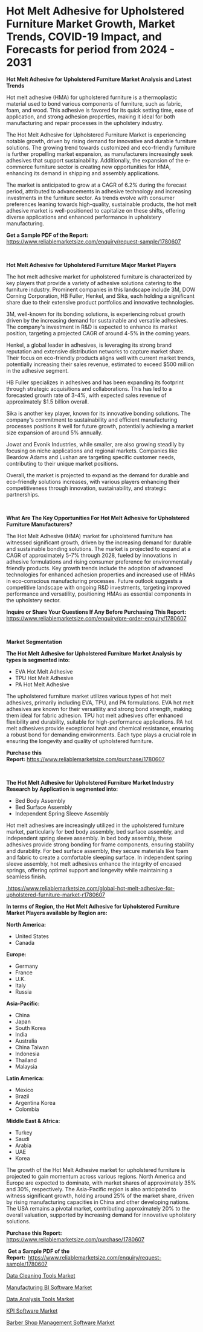 <p><h1>Hot Melt Adhesive for Upholstered Furniture Market Growth, Market Trends, COVID-19 Impact, and Forecasts for period from 2024 - 2031</h1></p><p><strong>Hot Melt Adhesive for Upholstered Furniture Market Analysis and Latest Trends</strong></p>
<p><p>Hot melt adhesive (HMA) for upholstered furniture is a thermoplastic material used to bond various components of furniture, such as fabric, foam, and wood. This adhesive is favored for its quick setting time, ease of application, and strong adhesion properties, making it ideal for both manufacturing and repair processes in the upholstery industry.</p><p>The Hot Melt Adhesive for Upholstered Furniture Market is experiencing notable growth, driven by rising demand for innovative and durable furniture solutions. The growing trend towards customized and eco-friendly furniture is further propelling market expansion, as manufacturers increasingly seek adhesives that support sustainability. Additionally, the expansion of the e-commerce furniture sector is creating new opportunities for HMA, enhancing its demand in shipping and assembly applications. </p><p>The market is anticipated to grow at a CAGR of 6.2% during the forecast period, attributed to advancements in adhesive technology and increasing investments in the furniture sector. As trends evolve with consumer preferences leaning towards high-quality, sustainable products, the hot melt adhesive market is well-positioned to capitalize on these shifts, offering diverse applications and enhanced performance in upholstery manufacturing.</p></p>
<p><strong>Get a Sample PDF of the Report:&nbsp;</strong> <a href="https://www.reliablemarketsize.com/enquiry/request-sample/1780607?utm_campaign=1898&utm_medium=2&utm_source=Github&utm_content=ia&utm_term=19122024&utm_id=hot-melt-adhesive-for-upholstered-furniture">https://www.reliablemarketsize.com/enquiry/request-sample/1780607</a></p>
<p>&nbsp;</p>
<p><strong>Hot Melt Adhesive for Upholstered Furniture Major Market Players</strong></p>
<p><p>The hot melt adhesive market for upholstered furniture is characterized by key players that provide a variety of adhesive solutions catering to the furniture industry. Prominent companies in this landscape include 3M, DOW Corning Corporation, HB Fuller, Henkel, and Sika, each holding a significant share due to their extensive product portfolios and innovative technologies.</p><p>3M, well-known for its bonding solutions, is experiencing robust growth driven by the increasing demand for sustainable and versatile adhesives. The company's investment in R&D is expected to enhance its market position, targeting a projected CAGR of around 4-5% in the coming years.</p><p>Henkel, a global leader in adhesives, is leveraging its strong brand reputation and extensive distribution networks to capture market share. Their focus on eco-friendly products aligns well with current market trends, potentially increasing their sales revenue, estimated to exceed $500 million in the adhesive segment.</p><p>HB Fuller specializes in adhesives and has been expanding its footprint through strategic acquisitions and collaborations. This has led to a forecasted growth rate of 3-4%, with expected sales revenue of approximately $1.5 billion overall.</p><p>Sika is another key player, known for its innovative bonding solutions. The company's commitment to sustainability and efficient manufacturing processes positions it well for future growth, potentially achieving a market size expansion of around 5% annually.</p><p>Jowat and Evonik Industries, while smaller, are also growing steadily by focusing on niche applications and regional markets. Companies like Beardow Adams and Lushan are targeting specific customer needs, contributing to their unique market positions.</p><p>Overall, the market is projected to expand as the demand for durable and eco-friendly solutions increases, with various players enhancing their competitiveness through innovation, sustainability, and strategic partnerships.</p></p>
<p>&nbsp;</p>
<p><strong>What Are The Key Opportunities For Hot Melt Adhesive for Upholstered Furniture Manufacturers?</strong></p>
<p><p>The Hot Melt Adhesive (HMA) market for upholstered furniture has witnessed significant growth, driven by the increasing demand for durable and sustainable bonding solutions. The market is projected to expand at a CAGR of approximately 5-7% through 2028, fueled by innovations in adhesive formulations and rising consumer preference for environmentally friendly products. Key growth trends include the adoption of advanced technologies for enhanced adhesion properties and increased use of HMAs in eco-conscious manufacturing processes. Future outlook suggests a competitive landscape with ongoing R&D investments, targeting improved performance and versatility, positioning HMAs as essential components in the upholstery sector.</p></p>
<p><strong>Inquire or Share Your Questions If Any Before Purchasing This Report:</strong> <a href="https://www.reliablemarketsize.com/enquiry/pre-order-enquiry/1780607?utm_campaign=1898&utm_medium=2&utm_source=Github&utm_content=ia&utm_term=19122024&utm_id=hot-melt-adhesive-for-upholstered-furniture">https://www.reliablemarketsize.com/enquiry/pre-order-enquiry/1780607</a></p>
<p>&nbsp;</p>
<p><strong>Market Segmentation</strong></p>
<p><strong>The Hot Melt Adhesive for Upholstered Furniture Market Analysis by types is segmented into:</strong></p>
<p><ul><li>EVA Hot Melt Adhesive</li><li>TPU Hot Melt Adhesive</li><li>PA Hot Melt Adhesive</li></ul></p>
<p><p>The upholstered furniture market utilizes various types of hot melt adhesives, primarily including EVA, TPU, and PA formulations. EVA hot melt adhesives are known for their versatility and strong bond strength, making them ideal for fabric adhesion. TPU hot melt adhesives offer enhanced flexibility and durability, suitable for high-performance applications. PA hot melt adhesives provide exceptional heat and chemical resistance, ensuring a robust bond for demanding environments. Each type plays a crucial role in ensuring the longevity and quality of upholstered furniture.</p></p>
<p><strong>Purchase this Report:&nbsp;</strong><a href="https://www.reliablemarketsize.com/purchase/1780607?utm_campaign=1898&utm_medium=2&utm_source=Github&utm_content=ia&utm_term=19122024&utm_id=hot-melt-adhesive-for-upholstered-furniture">https://www.reliablemarketsize.com/purchase/1780607</a></p>
<p>&nbsp;</p>
<p><strong>The Hot Melt Adhesive for Upholstered Furniture Market Industry Research by Application is segmented into:</strong></p>
<p><ul><li>Bed Body Assembly</li><li>Bed Surface Assembly</li><li>Independent Spring Sleeve Assembly</li></ul></p>
<p><p>Hot melt adhesives are increasingly utilized in the upholstered furniture market, particularly for bed body assembly, bed surface assembly, and independent spring sleeve assembly. In bed body assembly, these adhesives provide strong bonding for frame components, ensuring stability and durability. For bed surface assembly, they secure materials like foam and fabric to create a comfortable sleeping surface. In independent spring sleeve assembly, hot melt adhesives enhance the integrity of encased springs, offering optimal support and longevity while maintaining a seamless finish.</p></p>
<p><a href="https://www.reliablemarketsize.com/global-hot-melt-adhesive-for-upholstered-furniture-market-r1780607?utm_campaign=1898&utm_medium=2&utm_source=Github&utm_content=ia&utm_term=19122024&utm_id=hot-melt-adhesive-for-upholstered-furniture">&nbsp;https://www.reliablemarketsize.com/global-hot-melt-adhesive-for-upholstered-furniture-market-r1780607</a></p>
<p><strong>In terms of Region, the Hot Melt Adhesive for Upholstered Furniture Market Players available by Region are:</strong></p>
<p>
    <p> <strong> North America: </strong>
        <ul>
            <li>United States</li>
            <li>Canada</li>
        </ul>
        </p> 
    <p> <strong> Europe: </strong>
        <ul>
            <li>Germany</li>
            <li>France</li>
            <li>U.K.</li>
            <li>Italy</li>
            <li>Russia</li>
        </ul>
        </p> 
    <p> <strong> Asia-Pacific: </strong>
        <ul>
            <li>China</li>
            <li>Japan</li>
            <li>South Korea</li>
            <li>India</li>
            <li>Australia</li>
            <li>China Taiwan</li>
            <li>Indonesia</li>
            <li>Thailand</li>
            <li>Malaysia</li>
        </ul>
        </p> 
    <p> <strong> Latin America: </strong>
        <ul>
            <li>Mexico</li>
            <li>Brazil</li>
            <li>Argentina Korea</li>
            <li>Colombia</li>
        </ul>
        </p> 
    <p> <strong> Middle East & Africa: </strong>
        <ul>
            <li>Turkey</li>
            <li>Saudi</li>
            <li>Arabia</li>
            <li>UAE</li>
            <li>Korea</li>
        </ul>
    </p>
    </p>
<p><p>The growth of the Hot Melt Adhesive market for upholstered furniture is projected to gain momentum across various regions. North America and Europe are expected to dominate, with market shares of approximately 35% and 30%, respectively. The Asia-Pacific region is also anticipated to witness significant growth, holding around 25% of the market share, driven by rising manufacturing capacities in China and other developing nations. The USA remains a pivotal market, contributing approximately 20% to the overall valuation, supported by increasing demand for innovative upholstery solutions.</p></p>
<p><strong>Purchase this Report: </strong><a href="https://www.reliablemarketsize.com/purchase/1780607?utm_campaign=1898&utm_medium=2&utm_source=Github&utm_content=ia&utm_term=19122024&utm_id=hot-melt-adhesive-for-upholstered-furniture">https://www.reliablemarketsize.com/purchase/1780607</a></p>
<p>&nbsp;<strong>Get a Sample PDF of the Report:&nbsp;&nbsp;</strong><a href="https://www.reliablemarketsize.com/enquiry/request-sample/1780607?utm_campaign=1898&utm_medium=2&utm_source=Github&utm_content=ia&utm_term=19122024&utm_id=hot-melt-adhesive-for-upholstered-furniture">https://www.reliablemarketsize.com/enquiry/request-sample/1780607</a></p>
<p><strong></strong></p>
<p><p><a href="https://www.linkedin.com/pulse/data-cleaning-tools-market-size-share-analysis-projecting-hsdje?utm_campaign=1898&utm_medium=2&utm_source=Github&utm_content=ia&utm_term=19122024&utm_id=hot-melt-adhesive-for-upholstered-furniture">Data Cleaning Tools Market</a></p><p><a href="https://www.linkedin.com/pulse/manufacturing-bi-software-market-analysis-report-competitive-4cg5e?utm_campaign=1898&utm_medium=2&utm_source=Github&utm_content=ia&utm_term=19122024&utm_id=hot-melt-adhesive-for-upholstered-furniture">Manufacturing BI Software Market</a></p><p><a href="https://www.linkedin.com/pulse/market-insights-evaluating-competitors-data-analysis-tools-biyje?utm_campaign=1898&utm_medium=2&utm_source=Github&utm_content=ia&utm_term=19122024&utm_id=hot-melt-adhesive-for-upholstered-furniture">Data Analysis Tools Market</a></p><p><a href="https://www.linkedin.com/pulse/significant-growth-anticipated-kpi-software-market-projected-vag4e?utm_campaign=1898&utm_medium=2&utm_source=Github&utm_content=ia&utm_term=19122024&utm_id=hot-melt-adhesive-for-upholstered-furniture">KPI Software Market</a></p><p><a href="https://www.linkedin.com/pulse/data-global-barber-shop-management-software-markets-share-poqde?utm_campaign=1898&utm_medium=2&utm_source=Github&utm_content=ia&utm_term=19122024&utm_id=hot-melt-adhesive-for-upholstered-furniture">Barber Shop Management Software Market</a></p></p>